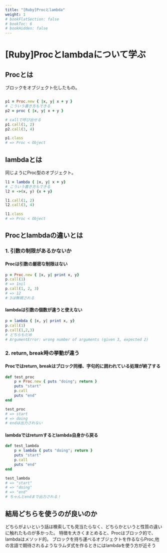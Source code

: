 ```yaml
---
title: "[Ruby]Procとlambda"
weight: 1
# bookFlatSection: false
# bookToc: 6
# bookHidden: false
---
```


# [Ruby]Procとlambdaについて学ぶ

## Procとは

ブロックをオブジェクト化したもの。

```Ruby

p1 = Proc.new { |x, y| x + y }
# こういう書き方もできる
p2 = proc { |x, y| x + y }

# callで呼び出せる
p1.call(1, 2)
p2.call(3, 4)

p1.class
# => Proc < Object
```

## lambdaとは

同じようにProc型のオブジェクト。

```Ruby
l1 = lambda { |x, y| x + y}
# こういう書き方もできる
l2 = ->(x, y) {x + y}

l1.call(1, 2)
l2.call(3, 4)

l1.class
# => Proc < Object
```

## Procとlambdaの違いとは

### 1. 引数の制限があるかないか

#### Procは引数の厳密な制限はない

```Ruby
p = Proc.new { |x, y| print x, y}
p.call(1)
# => 1nil
p.call(1, 2, 3)
# => 12
# 3は無視される
```

#### lambdaは引数の個数が違うと使えない
```Ruby
p = lambda { |x, y| print x, y}
p.call(1)
p.call(1,2,3)
# どちらもだめ
# ArgumentError: wrong number of arguments (given 3, expected 2)
```

### 2. return, break時の挙動が違う

#### Procではreturn, breakはブロック同様、字句的に囲われている処理が終了する

```Ruby
def test_proc
    p = Proc.new { puts "doing"; return }
    puts "start"
    p.call
    puts "end"
end

test_proc
# => start
# => doing
# endは出力されない
```

#### lambdaではreturnするとlambda自身から戻る

```Ruby
def test_lambda
    p = lambda { puts "doing"; return }
    puts "start"
    p.call
    puts "end"
end

test_lambda
# => "start"
# => "doing"
# => "end"
# ちゃんとendまで出力される！
```

## 結局どちらを使うのが良いのか

どちらがよいという話は検索しても見当たらなく、どちらかというと性質の違いに触れたものが多かった。
特徴を大きくまとめると、Procはブロック的で、lambdaはメソッド的。
ブロックを持ち運べるオブジェクトを作るならProc,他の言語で期待されるようなラムダ式を作るときにはlambdaを使う方が近そう
